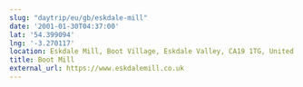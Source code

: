 ```yaml
---
slug: "daytrip/eu/gb/eskdale-mill"
date: '2001-01-30T04:37:00'
lat: '54.399094'
lng: '-3.270117'
location: Eskdale Mill, Boot Village, Eskdale Valley, CA19 1TG, United Kingdom
title: Boot Mill
external_url: https://www.eskdalemill.co.uk
---
```



